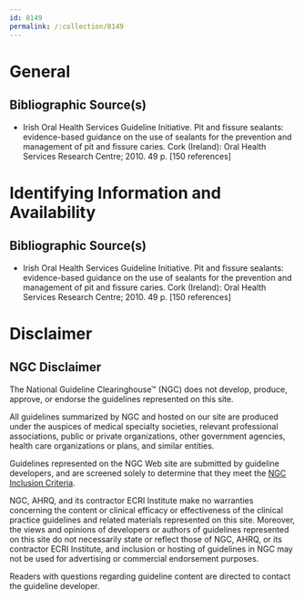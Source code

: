 ```yaml
---
id: 8149
permalink: /:collection/8149
---
```


# General

## Bibliographic Source(s)

- Irish Oral Health Services Guideline Initiative. Pit and fissure sealants: evidence-based guidance on the use of sealants for the prevention and management of pit and fissure caries. Cork (Ireland): Oral Health Services Research Centre; 2010. 49 p. [150 references]

# Identifying Information and Availability

## Bibliographic Source(s)

- Irish Oral Health Services Guideline Initiative. Pit and fissure sealants: evidence-based guidance on the use of sealants for the prevention and management of pit and fissure caries. Cork (Ireland): Oral Health Services Research Centre; 2010. 49 p. [150 references]

# Disclaimer

## NGC Disclaimer

The National Guideline Clearinghouse™ (NGC) does not develop, produce, approve, or endorse the guidelines represented on this site.

All guidelines summarized by NGC and hosted on our site are produced under the auspices of medical specialty societies, relevant professional associations, public or private organizations, other government agencies, health care organizations or plans, and similar entities.

Guidelines represented on the NGC Web site are submitted by guideline developers, and are screened solely to determine that they meet the [NGC Inclusion Criteria](/help-and-about/summaries/inclusion-criteria).

NGC, AHRQ, and its contractor ECRI Institute make no warranties concerning the content or clinical efficacy or effectiveness of the clinical practice guidelines and related materials represented on this site. Moreover, the views and opinions of developers or authors of guidelines represented on this site do not necessarily state or reflect those of NGC, AHRQ, or its contractor ECRI Institute, and inclusion or hosting of guidelines in NGC may not be used for advertising or commercial endorsement purposes.

Readers with questions regarding guideline content are directed to contact the guideline developer.

